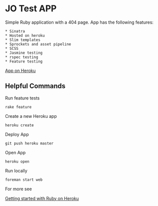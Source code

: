 JO Test APP
===========

Simple Ruby application with a 404 page.  App has the following features:

    * Sinatra
    * Hosted on heroku
    * Slim templates
    * Sprockets and asset pipeline
    * SCSS
    * Jasmine testing
    * rspec testing
    * Feature testing
    
[App on Heroku](http://pacific-ocean-5821.herokuapp.com/) 
    
Helpful Commands
----------------

Run feature tests

`rake feature`

Create a new Heroku app

`heroku create`

Deploy App

`git push heroku master`

Open App

`heroku open`

Run locally

`foreman start web`

For more see

[Getting started with Ruby on Heroku](https://devcenter.heroku.com/articles/getting-started-with-ruby)



    